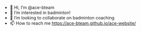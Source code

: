 - 👋 Hi, I’m @ace-bteam
- 👀 I’m interested in badminton!
- 💞️ I’m looking to collaborate on badminton coaching
- 📫 How to reach me https://ace-bteam.github.io/ace-website/

<!---
ace-bteam/ace-bteam is a ✨ special ✨ repository because its `README.md` (this file) appears on your GitHub profile.
You can click the Preview link to take a look at your changes.
--->
